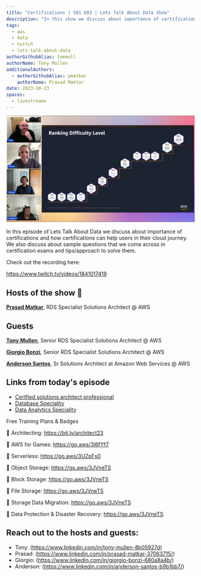 ```yaml
---
title: "Certifications | S01 E03 | Lets Talk About Data Show"
description: "In this show we discuss about importance of certifications and how certifications can help users in their cloud journey. We also discuss about sample questions that we come across in certification exams and tips/approach to solve them."
tags:
  - aws
  - data
  - twitch
  - lets-talk-about-data
authorGithubAlias: toemull
authorName: Tony Mullen
additionalAuthors:
  - authorGithubAlias: pmatkar
    authorName: Prasad Maktar
date: 2023-10-23
spaces:
  - livestreams
---
```


![Screenshot from the stream or an image related to the topic](images/show3.jpg)

In this episode of Lets Talk About Data we discuss about importance of certifications and how certifications can help users in their cloud journey. We also discuss about sample questions that we come across in certification exams and tips/approach to solve them.

Check out the recording here:

https://www.twitch.tv/videos/1841017419


## Hosts of the show 🎤

[**Prasad Matkar**](https://www.linkedin.com/in/prasad-matkar-37063715/), RDS Specialist Solutions Architect @ AWS

## Guests

[**Tony Mullen**](https://www.linkedin.com/in/tony-mullen-8b05927), Senior RDS Specialist Solutions Architect @ AWS

[**Giorgio Bonzi**](https://www.linkedin.com/in/giorgio-bonzi-680a8a4b/), Senior RDS Specialist Solutions Architect @ AWS

[**Anderson Santos**](https://www.linkedin.com/in/anderson-santos-b9b1bb7/), Sr Solutions Architect at Amazon Web Services @ AWS



## Links from today's episode

- [Certfied solutions architect professional](https://aws.amazon.com/certification/certified-solutions-architect-professional/using-an-oracle-database-gateway-to-connect-amazon-rds-custom-for-oracle-to-postgresql/)
- [Database Speciality](https://aws.amazon.com/certification/certified-database-specialty/?ch=sec&sec=rmg&d=1)
- [Data Analytics Speciality](https://aws.amazon.com/certification/certified-data-analytics-specialty/?ch=sec&sec=rmg&d=1)

Free Training Plans & Badges

🔸 Architecting: https://bit.ly/architect23

🔸 AWS for Games: https://go.aws/3l6fYf7

🔸 Serverless: https://go.aws/3UZpFs0

🔸 Object Storage: https://go.aws/3JVneTS

🔸 Block Storage: https://go.aws/3JVneTS

🔸 File Storage: https://go.aws/3JVneTS

🔸 Storage Data Migration: https://go.aws/3JVneTS

🔸 Data Protection & Disaster Recovery: https://go.aws/3JVneTS


## Reach out to the hosts and guests:

- Tony: (https://www.linkedin.com/in/tony-mullen-8b05927d)
- Prasad: (https://www.linkedin.com/in/prasad-matkar-37063715/)
- Giorgio: (https://www.linkedin.com/in/giorgio-bonzi-680a8a4b/)
- Anderson: (https://www.linkedin.com/in/anderson-santos-b9b1bb7/)
